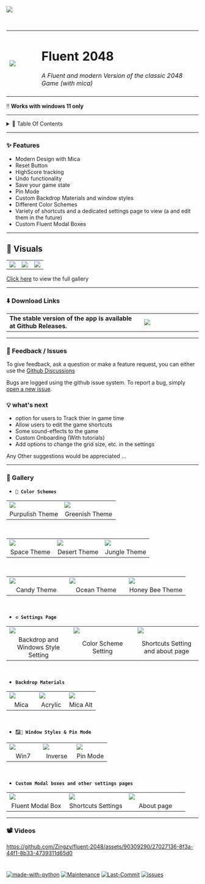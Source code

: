 <image src='https://github.com/Zingzy/fluent-2048/assets/90309290/4282af9a-e5e4-473d-8a3c-a93004c26a56'/>

&nbsp;

<table>
  <tr>
    <td width="15%"><image src='https://jinxed.cf/WVklJ6'/></td>
    <td width="75%"><h1>Fluent 2048</h1>
                    <i>A Fluent and modern Version of the classic 2048 Game (with mica)</i><br><br>
    </td>
  </tr>
</table>

‼️ **Works with windows 11 only**

---


<details>
<summary>📑 Table Of Contents </summary>

  - [✨ Features](#-features)
  - [👀 Visuals](#-visuals)
  - [⬇️ Download Links](#%EF%B8%8F-download-links)
  - [📝 FeedBacks and Issues](#-feedback--issues)
  - [💡 What's Next](#-whats-next)
  - [🎨 Gallery](#-gallery)
  - [📽️ Videos](#%EF%B8%8F-videos)

</details>

---

### ✨ Features

- Modern Design with Mica
- Reset Button
- HighScore tracking
- Undo functionality
- Save your game state
- Pin Mode
- Custom Backdrop Materials and window styles
- Different Color Schemes
- Variety of shortcuts and a dedicated settings page to view (a and edit them in the future)
- Custom Fluent Modal Boxes

---

## 👀 Visuals

<table>
  <tr>
    <td width="33%"><image src='https://cdn.discordapp.com/attachments/1132642817211125801/1150087431677296661/534970.png'/></td>
    <td width="33%"><image src='https://github.com/Zingzy/fluent-2048/assets/90309290/797b0f38-1294-4c24-9161-a9f704e2a9ec'/></td>
    <td width="33%"><image src='https://github.com/Zingzy/fluent-2048/assets/90309290/ce1c60b5-4e45-45b0-b114-898f9894bd7f'/></td>
  </tr>
</table>


[Click here](#-gallery) to view the full gallery

---

### ⬇️ Download Links

<table>
  <tr>
    <td width="70%"> 
      <b>The stable version of the app is available at Github Releases.</b> 
    </td>
    <td width="30%">
      <a href="https://github.com/Zingzy/fluent-2048/releases/latest"><img src="https://i.imgur.com/ydZp1wW.png"/></a>
    </td>
  </tr>
</table>

---

### 📝 Feedback / Issues

To give feedback, ask a question or make a feature request, you can either use the [Github Discussions](https://github.com/Zingzy/fluent-2048/discussions) 

Bugs are logged using the github issue system. To report a bug, simply [open a new issue](https://github.com/Zingzy/fluent-2048/issues/new).


### 💡 what's next

- option for users to Track thier in game time
- Allow users to edit the game shortcuts
- Some sound-effects to the game
- Custom Onboarding (With tutorials)
- Add options to change the grid size, etc. in the settings

Any Other suggestions would be appreciated ...

---

### 🎨 Gallery

- **`🌈 Color Schemes`**

<table>
  <tr>
    <td width="50%"><image src='https://cdn.discordapp.com/attachments/1132642817211125801/1157038137936195654/598652.png' /></td>
    <td width="50%"><image src='https://cdn.discordapp.com/attachments/1132642817211125801/1157038324318474360/610759.png' /></td>
  </tr>
  <tr>
    <td width='50%' align='center'>Purpulish Theme</td>
    <td width='50%' align='center'>Greenish Theme</td>
  </tr>
</table>

&nbsp;

<table>
  <tr>
    <td width="33%"><image src='https://cdn.discordapp.com/attachments/1132642817211125801/1157038422133850182/141623.png' /></td>
    <td width="33%"><image src='https://cdn.discordapp.com/attachments/1132642817211125801/1157038595333439609/771165.png' /></td>
    <td width="33%"><image src='https://cdn.discordapp.com/attachments/1132642817211125801/1157038719459668048/707426.png' /></td>
  </tr>
  <tr>
    <td width='33%' align='center'>Space Theme</td>
    <td width='33%' align='center'>Desert Theme</td>
    <td width='33%' align='center'>Jungle Theme</td>
  </tr>
  </table>
      &nbsp;
  <table>
  <tr>
    <td width="33%"><image src='https://cdn.discordapp.com/attachments/1132642817211125801/1157038820764692542/513104.png' /></td>
    <td width="33%"><image src='https://cdn.discordapp.com/attachments/1132642817211125801/1157038952939798659/730606.png' /></td>
    <td width="33%"><image src='https://cdn.discordapp.com/attachments/1132642817211125801/1157039085542719488/113275.png' /></td>
  </tr>
  <tr>
    <td width='33%' align='center'>Candy Theme</td>
    <td width='33%' align='center'>Ocean Theme</td>
    <td width='33%' align='center'>Honey Bee Theme</td>
  </tr>
</table>

&nbsp;

- **`⚙️ Settings Page`**

<table>
  <tr>
    <td width="33%"><image src='https://cdn.discordapp.com/attachments/1132642817211125801/1150087820074041354/372140.png' /></td>
    <td width="33%"><image src='https://github.com/Zingzy/fluent-2048/assets/90309290/039371c9-0253-4483-83c0-2f730b35130b' /></td>
    <td width="33%"><image src='https://cdn.discordapp.com/attachments/1132642817211125801/1150088036588204062/618198.png' /></td>
  </tr>
  <tr>
    <td width='33%' align='center'>Backdrop and Windows Style Setting</td>
    <td width='33%' align='center'>Color Scheme Setting</td>
    <td width='33%' align='center'>Shortcuts Setting and about page</td>
  </tr>
</table>

&nbsp;

- **`Backdrop Materials`**

<table>
  <tr>
    <td width="33%"><image src='https://github.com/Zingzy/fluent-2048/assets/90309290/f6ce0198-cbbf-454d-bf2c-a4450857a41d' /></td>
    <td width="33%"><image src='https://jinxed.cf/3yWEcN' /></td>
    <td width='33%'><image src='https://cdn.discordapp.com/attachments/1132642817211125801/1157040109024186388/637685.png' /></td>
  </tr>
  <tr>
    <td width='33%' align='center'>Mica</td>
    <td width='33%' align='center'>Acrylic</td>
    <td width='33%' align='center'>Mica Alt</td>
  </tr>
</table>

&nbsp;

- **`🪟📌 Window Styles & Pin Mode`**

<table>
  <tr>
    <td width="33%"><image src='https://cdn.discordapp.com/attachments/1132642817211125801/1157039252769607852/530873.png' /></td>
    <td width="33%"><image src='https://cdn.discordapp.com/attachments/1132642817211125801/1157038595333439609/771165.png' /></td>
    <td width='33%'><image src='https://jinxed.cf/czmyLW' /></td>
  </tr>
  <tr>
    <td width='33%' align='center'>Win7</td>
    <td width='33%' align='center'>Inverse</td>
    <td width='33%' align='center'>Pin Mode</td>
  </tr>
</table>

&nbsp;

- **`Custom Modal boxes and other settings pages`**

<table>
  <tr>
    <td width="33%"><image src='https://github.com/Zingzy/fluent-2048/assets/90309290/a53fb69e-5644-49f7-a1a9-5faafcd50b58' /></td>
    <td width="33%"><image src='https://cdn.discordapp.com/attachments/1132642817211125801/1150088809338376365/838011.png' /></td>
    <td width='33%'><image src='https://cdn.discordapp.com/attachments/1132642817211125801/1150088636688253050/465349.png' /></td>
  </tr>
  <tr>
    <td width='33%' align='center'>Fluent Modal Box</td>
    <td width='33%' align='center'>Shortcuts Settings</td>
    <td width='33%' align='center'>About page</td>
  </tr>
</table>

---

### 📽️ Videos

https://github.com/Zingzy/fluent-2048/assets/90309290/27027136-8f3a-44f1-8b33-4739311d65d0

# 

[![made-with-python](https://img.shields.io/badge/Made%20with-Python-1f425f.svg)](https://www.python.org/) [![Maintenance](https://img.shields.io/badge/Maintained%3F-yes-green.svg)](https://GitHub.com/Zingzy/fluent-2048/graphs/commit-activity) [![Last-Commit](https://badgen.net/github/last-commit/Zingzy/fluent-2048)](https://github.com/zingzy/fluent-2048/commits) [![issues](https://badgen.net/github/issues/Zingzy/fluent-2048)](https://github.com/Zingzy/fluent-2048/issues)
